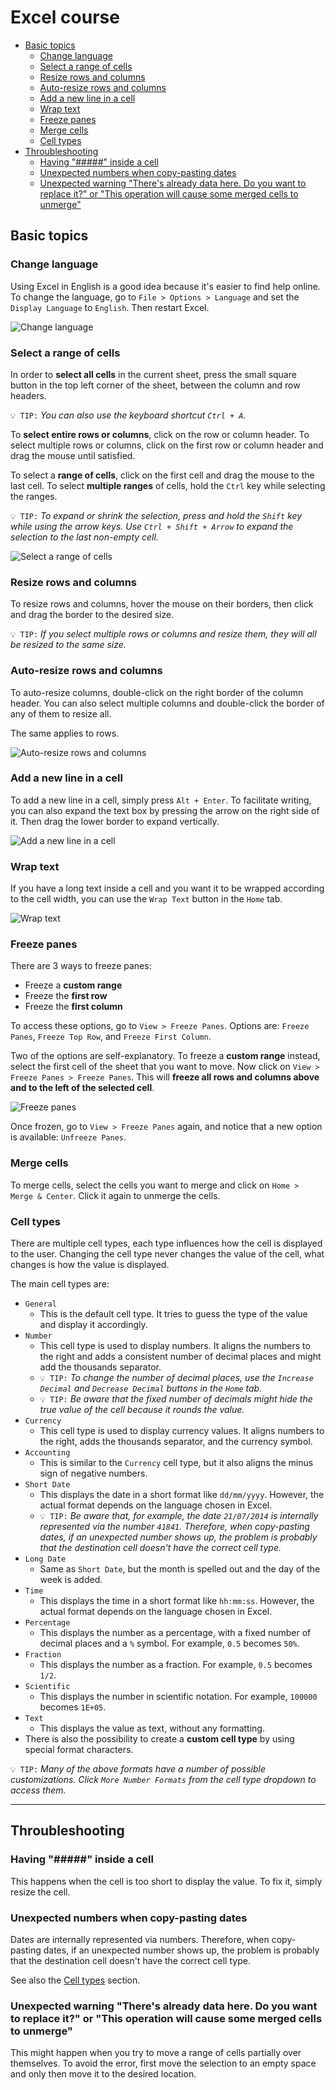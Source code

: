 # Excel course

- [Basic topics](#basic-topics)
  - [Change language](#change-language)
  - [Select a range of cells](#select-a-range-of-cells)
  - [Resize rows and columns](#resize-rows-and-columns)
  - [Auto-resize rows and columns](#auto-resize-rows-and-columns)
  - [Add a new line in a cell](#add-a-new-line-in-a-cell)
  - [Wrap text](#wrap-text)
  - [Freeze panes](#freeze-panes)
  - [Merge cells](#merge-cells)
  - [Cell types](#cell-types)
- [Throubleshooting](#throubleshooting)
  - [Having "#####" inside a cell](#having--inside-a-cell)
  - [Unexpected numbers when copy-pasting dates](#unexpected-numbers-when-copy-pasting-dates)
  - [Unexpected warning "There's already data here. Do you want to replace it?" or "This operation will cause some merged cells to unmerge"](#unexpected-warning-theres-already-data-here-do-you-want-to-replace-it-or-this-operation-will-cause-some-merged-cells-to-unmerge)

## Basic topics

### Change language
Using Excel in English is a good idea because it's easier to find help online. To change the language, go to `File > Options > Language` and set the `Display Language` to `English`. Then restart Excel.

![Change language](resources/change_language.gif)

### Select a range of cells
In order to **select all cells** in the current sheet, press the small square button in the top left corner of the sheet, between the column and row headers.

`💡 TIP:` _You can also use the keyboard shortcut `Ctrl + A`._

To **select entire rows or columns**, click on the row or column header. To select multiple rows or columns, click on the first row or column header and drag the mouse until satisfied.

To select a **range of cells**, click on the first cell and drag the mouse to the last cell. To select **multiple ranges** of cells, hold the `Ctrl` key while selecting the ranges.

`💡 TIP:` _To expand or shrink the selection, press and hold the `Shift` key while using the arrow keys. Use `Ctrl + Shift + Arrow` to expand the selection to the last non-empty cell._

![Select a range of cells](resources/select_range_cells.gif)

### Resize rows and columns
To resize rows and columns, hover the mouse on their borders, then click and drag the border to the desired size.

`💡 TIP:` _If you select multiple rows or columns and resize them, they will all be resized to the same size._

### Auto-resize rows and columns
To auto-resize columns, double-click on the right border of the column header. You can also select multiple columns and double-click the border of any of them to resize all.

The same applies to rows.

![Auto-resize rows and columns](resources/auto_resize_rows_columns.gif)

### Add a new line in a cell
To add a new line in a cell, simply press `Alt + Enter`. To facilitate writing, you can also expand the text box by pressing the arrow on the right side of it. Then drag the lower border to expand vertically.

![Add a new line in a cell](resources/add_new_line_in_cell.gif)

### Wrap text
If you have a long text inside a cell and you want it to be wrapped according to the cell width, you can use the `Wrap Text` button in the `Home` tab.

![Wrap text](resources/wrap_text.gif)

### Freeze panes
There are 3 ways to freeze panes:
- Freeze a **custom range**
- Freeze the **first row**
- Freeze the **first column**

To access these options, go to `View > Freeze Panes`. Options are: `Freeze Panes`, `Freeze Top Row`, and `Freeze First Column`.

Two of the options are self-explanatory. To freeze a **custom range** instead, select the first cell of the sheet that you want to move. Now click on `View > Freeze Panes > Freeze Panes`. This will **freeze all rows and columns above and to the left of the selected cell**.

![Freeze panes](resources/freeze_panes.gif)

Once frozen, go to `View > Freeze Panes` again, and notice that a new option is available: `Unfreeze Panes`.

### Merge cells
To merge cells, select the cells you want to merge and click on `Home > Merge & Center`. Click it again to unmerge the cells.

### Cell types
There are multiple cell types, each type influences how the cell is displayed to the user. Changing the cell type never changes the value of the cell, what changes is how the value is displayed.

The main cell types are:
- `General`
  - This is the default cell type. It tries to guess the type of the value and display it accordingly.
- `Number`
  - This cell type is used to display numbers. It aligns the numbers to the right and adds a consistent number of decimal places and might add the thousands separator.
  - `💡 TIP:` _To change the number of decimal places, use the `Increase Decimal` and `Decrease Decimal` buttons in the `Home` tab._
  - `💡 TIP:` _Be aware that the fixed number of decimals might hide the true value of the cell because it rounds the value._
- `Currency`
  - This cell type is used to display currency values. It aligns numbers to the right, adds the thousands separator, and the currency symbol.
- `Accounting`
  - This is similar to the `Currency` cell type, but it also aligns the minus sign of negative numbers.
- `Short Date`
  - This displays the date in a short format like `dd/mm/yyyy`. However,  the actual format depends on the language chosen in Excel.
  - `💡 TIP:` _Be aware that, for example, the date `21/07/2014` is internally represented via the number `41841`. Therefore, when copy-pasting dates, if an unexpected number shows up, the problem is probably that the destination cell doesn't have the correct cell type._
- `Long Date`
  - Same as `Short Date`, but the month is spelled out and the day of the week is added.
- `Time`
  - This displays the time in a short format like `hh:mm:ss`. However, the actual format depends on the language chosen in Excel.
- `Percentage`
  - This displays the number as a percentage, with a fixed number of decimal places and a `%` symbol. For example, `0.5` becomes `50%`.
- `Fraction`
  - This displays the number as a fraction. For example, `0.5` becomes `1/2`.
- `Scientific`
  - This displays the number in scientific notation. For example, `100000` becomes `1E+05`.
- `Text`
  - This displays the value as text, without any formatting.
- There is also the possibility to create a **custom cell type** by using special format characters.

`💡 TIP:` _Many of the above formats have a number of possible customizations. Click `More Number Formats` from the cell type dropdown to access them._

-----

## Throubleshooting
### Having "#####" inside a cell
This happens when the cell is too short to display the value. To fix it, simply resize the cell.

### Unexpected numbers when copy-pasting dates
Dates are internally represented via numbers. Therefore, when copy-pasting dates, if an unexpected number shows up, the problem is probably that the destination cell doesn't have the correct cell type.

See also the [Cell types](#cell-types) section.

### Unexpected warning "There's already data here. Do you want to replace it?" or "This operation will cause some merged cells to unmerge"
This might happen when you try to move a range of cells partially over themselves. To avoid the error, first move the selection to an empty space and only then move it to the desired location.
